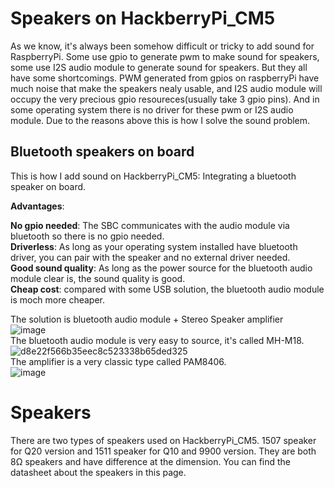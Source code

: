 # Speakers on HackberryPi_CM5

As we know, it's always been somehow difficult or tricky to add sound for RaspberryPi. Some use gpio to generate pwm to make sound for speakers, some use I2S audio module to generate sound for speakers. But they all have some shortcomings. PWM generated from gpios on raspberryPi have much noise that make the speakers nealy usable, and I2S audio module will occupy the very precious gpio resoureces(usually take 3 gpio pins). And in some operating system there is no driver for these pwm or I2S audio module. Due to the reasons above this is how I solve the sound problem.

## Bluetooth speakers on board

This is how I add sound on HackberryPi_CM5: Integrating a bluetooth speaker on board.  


**Advantages**:  


**No gpio needed**: The SBC communicates with the audio module via bluetooth so there is no gpio needed.  
**Driverless**: As long as your operating system installed have bluetooth driver, you can pair with the speaker and no external driver needed.  
**Good sound quality**: As long as the power source for the bluetooth audio module clear is, the sound quality is good.  
**Cheap cost**: compared with some USB solution, the bluetooth audio module is moch more cheaper.  


The solution is bluetooth audio module + Stereo Speaker amplifier  
![image](https://github.com/user-attachments/assets/fa1b662a-e1b8-4add-a23a-1842e9664163)  
The bluetooth audio module is very easy to source, it's called MH-M18.  
![d8e22f566b35eec8c523338b65ded325](https://github.com/user-attachments/assets/870e180d-ea77-4786-b0f6-767c084fa577)  
The amplifier is a very classic type called PAM8406.  
![image](https://github.com/user-attachments/assets/2b6e1704-28a0-40e7-b78f-e65098a3e902)  

# Speakers

There are two types of speakers used on HackberryPi_CM5. 1507 speaker for Q20 version and 1511 speaker for Q10 and 9900 version. They are both 8Ω speakers and have difference at the dimension. You can find the datasheet about the speakers in this page.
